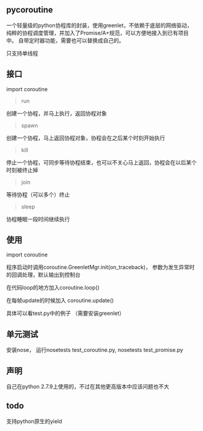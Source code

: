 ## pycoroutine

一个轻量级的python协程库的封装，使用greenlet，不依赖于底层的网络驱动，纯粹的协程调度管理，并加入了Promise/A+规范，可以方便地接入到已有项目中。
自带定时器功能，需要也可以替换成自己的。

只支持单线程

## 接口

import coroutine

> run

创建一个协程，并马上执行，返回协程对象

> spawn

创建一个协程，马上返回协程对象，协程会在之后某个时刻开始执行

> kill

停止一个协程，可同步等待协程结束，也可以不关心马上返回，协程会在以后某个时刻被终止掉

> join

等待协程（可以多个）终止

> sleep

协程睡眠一段时间继续执行

## 使用

import coroutine

程序启动时调用coroutine.GreenletMgr.init(on_traceback)， 参数为发生异常时的回调处理，默认输出到控制台

在代码loop的地方加入coroutine.loop()

在每帧update的时候加入 coroutine.update()

具体可以看test.py中的例子 （需要安装greenlet）

## 单元测试

安装nose， 运行nosetests test_coroutine.py, nosetests test_promise.py

## 声明

自己在python 2.7.9上使用的，不过在其他更高版本中应该问题也不大

## todo

支持python原生的yield
